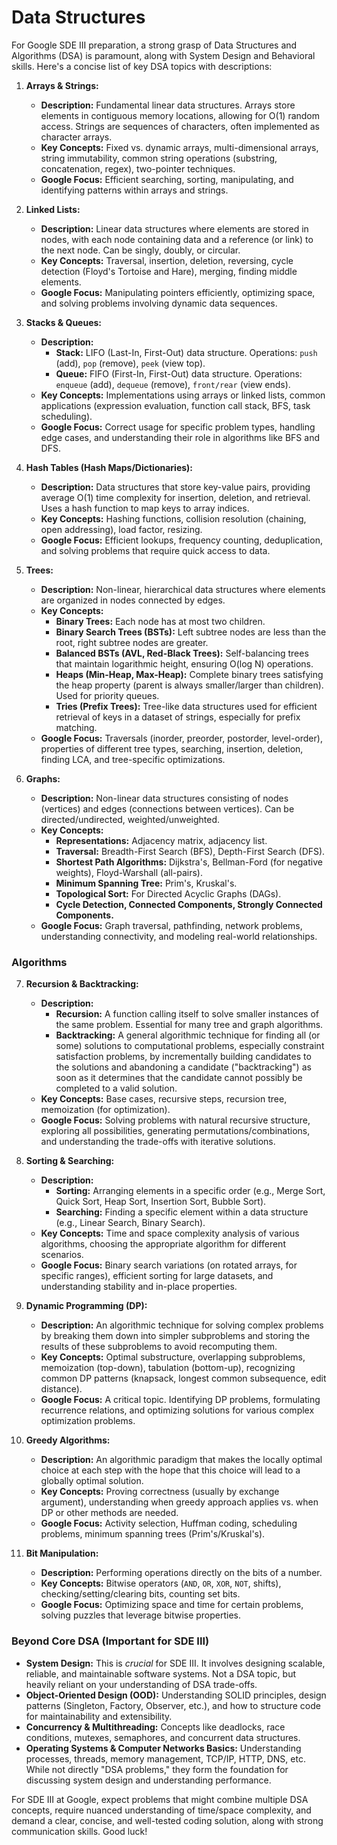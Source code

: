 # Data Structures

For Google SDE III preparation, a strong grasp of Data Structures and Algorithms (DSA) is paramount, along with System Design and Behavioral skills. Here's a concise list of key DSA topics with descriptions:

1.  **Arrays & Strings:**
    * **Description:** Fundamental linear data structures. Arrays store elements in contiguous memory locations, allowing for O(1) random access. Strings are sequences of characters, often implemented as character arrays.
    * **Key Concepts:** Fixed vs. dynamic arrays, multi-dimensional arrays, string immutability, common string operations (substring, concatenation, regex), two-pointer techniques.
    * **Google Focus:** Efficient searching, sorting, manipulating, and identifying patterns within arrays and strings.

2.  **Linked Lists:**
    * **Description:** Linear data structures where elements are stored in nodes, with each node containing data and a reference (or link) to the next node. Can be singly, doubly, or circular.
    * **Key Concepts:** Traversal, insertion, deletion, reversing, cycle detection (Floyd's Tortoise and Hare), merging, finding middle elements.
    * **Google Focus:** Manipulating pointers efficiently, optimizing space, and solving problems involving dynamic data sequences.

3.  **Stacks & Queues:**
    * **Description:**
        * **Stack:** LIFO (Last-In, First-Out) data structure. Operations: `push` (add), `pop` (remove), `peek` (view top).
        * **Queue:** FIFO (First-In, First-Out) data structure. Operations: `enqueue` (add), `dequeue` (remove), `front/rear` (view ends).
    * **Key Concepts:** Implementations using arrays or linked lists, common applications (expression evaluation, function call stack, BFS, task scheduling).
    * **Google Focus:** Correct usage for specific problem types, handling edge cases, and understanding their role in algorithms like BFS and DFS.

4.  **Hash Tables (Hash Maps/Dictionaries):**
    * **Description:** Data structures that store key-value pairs, providing average O(1) time complexity for insertion, deletion, and retrieval. Uses a hash function to map keys to array indices.
    * **Key Concepts:** Hashing functions, collision resolution (chaining, open addressing), load factor, resizing.
    * **Google Focus:** Efficient lookups, frequency counting, deduplication, and solving problems that require quick access to data.

5.  **Trees:**
    * **Description:** Non-linear, hierarchical data structures where elements are organized in nodes connected by edges.
    * **Key Concepts:**
        * **Binary Trees:** Each node has at most two children.
        * **Binary Search Trees (BSTs):** Left subtree nodes are less than the root, right subtree nodes are greater.
        * **Balanced BSTs (AVL, Red-Black Trees):** Self-balancing trees that maintain logarithmic height, ensuring O(log N) operations.
        * **Heaps (Min-Heap, Max-Heap):** Complete binary trees satisfying the heap property (parent is always smaller/larger than children). Used for priority queues.
        * **Tries (Prefix Trees):** Tree-like data structures used for efficient retrieval of keys in a dataset of strings, especially for prefix matching.
    * **Google Focus:** Traversals (inorder, preorder, postorder, level-order), properties of different tree types, searching, insertion, deletion, finding LCA, and tree-specific optimizations.

6.  **Graphs:**
    * **Description:** Non-linear data structures consisting of nodes (vertices) and edges (connections between vertices). Can be directed/undirected, weighted/unweighted.
    * **Key Concepts:**
        * **Representations:** Adjacency matrix, adjacency list.
        * **Traversal:** Breadth-First Search (BFS), Depth-First Search (DFS).
        * **Shortest Path Algorithms:** Dijkstra's, Bellman-Ford (for negative weights), Floyd-Warshall (all-pairs).
        * **Minimum Spanning Tree:** Prim's, Kruskal's.
        * **Topological Sort:** For Directed Acyclic Graphs (DAGs).
        * **Cycle Detection, Connected Components, Strongly Connected Components.**
    * **Google Focus:** Graph traversal, pathfinding, network problems, understanding connectivity, and modeling real-world relationships.

### Algorithms

7.  **Recursion & Backtracking:**
    * **Description:**
        * **Recursion:** A function calling itself to solve smaller instances of the same problem. Essential for many tree and graph algorithms.
        * **Backtracking:** A general algorithmic technique for finding all (or some) solutions to computational problems, especially constraint satisfaction problems, by incrementally building candidates to the solutions and abandoning a candidate ("backtracking") as soon as it determines that the candidate cannot possibly be completed to a valid solution.
    * **Key Concepts:** Base cases, recursive steps, recursion tree, memoization (for optimization).
    * **Google Focus:** Solving problems with natural recursive structure, exploring all possibilities, generating permutations/combinations, and understanding the trade-offs with iterative solutions.

8.  **Sorting & Searching:**
    * **Description:**
        * **Sorting:** Arranging elements in a specific order (e.g., Merge Sort, Quick Sort, Heap Sort, Insertion Sort, Bubble Sort).
        * **Searching:** Finding a specific element within a data structure (e.g., Linear Search, Binary Search).
    * **Key Concepts:** Time and space complexity analysis of various algorithms, choosing the appropriate algorithm for different scenarios.
    * **Google Focus:** Binary search variations (on rotated arrays, for specific ranges), efficient sorting for large datasets, and understanding stability and in-place properties.

9.  **Dynamic Programming (DP):**
    * **Description:** An algorithmic technique for solving complex problems by breaking them down into simpler subproblems and storing the results of these subproblems to avoid recomputing them.
    * **Key Concepts:** Optimal substructure, overlapping subproblems, memoization (top-down), tabulation (bottom-up), recognizing common DP patterns (knapsack, longest common subsequence, edit distance).
    * **Google Focus:** A critical topic. Identifying DP problems, formulating recurrence relations, and optimizing solutions for various complex optimization problems.

10. **Greedy Algorithms:**
    * **Description:** An algorithmic paradigm that makes the locally optimal choice at each step with the hope that this choice will lead to a globally optimal solution.
    * **Key Concepts:** Proving correctness (usually by exchange argument), understanding when greedy approach applies vs. when DP or other methods are needed.
    * **Google Focus:** Activity selection, Huffman coding, scheduling problems, minimum spanning trees (Prim's/Kruskal's).

11. **Bit Manipulation:**
    * **Description:** Performing operations directly on the bits of a number.
    * **Key Concepts:** Bitwise operators (`AND`, `OR`, `XOR`, `NOT`, shifts), checking/setting/clearing bits, counting set bits.
    * **Google Focus:** Optimizing space and time for certain problems, solving puzzles that leverage bitwise properties.

### Beyond Core DSA (Important for SDE III)

* **System Design:** This is *crucial* for SDE III. It involves designing scalable, reliable, and maintainable software systems. Not a DSA topic, but heavily reliant on your understanding of DSA trade-offs.
* **Object-Oriented Design (OOD):** Understanding SOLID principles, design patterns (Singleton, Factory, Observer, etc.), and how to structure code for maintainability and extensibility.
* **Concurrency & Multithreading:** Concepts like deadlocks, race conditions, mutexes, semaphores, and concurrent data structures.
* **Operating Systems & Computer Networks Basics:** Understanding processes, threads, memory management, TCP/IP, HTTP, DNS, etc. While not directly "DSA problems," they form the foundation for discussing system design and understanding performance.

For SDE III at Google, expect problems that might combine multiple DSA concepts, require nuanced understanding of time/space complexity, and demand a clear, concise, and well-tested coding solution, along with strong communication skills. Good luck!